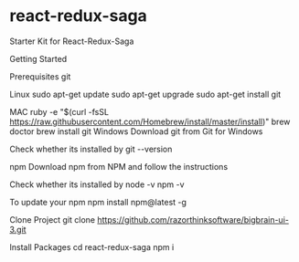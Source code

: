 # react-redux-saga
Starter Kit for React-Redux-Saga

Getting Started

Prerequisites
git

Linux
sudo apt-get update
sudo apt-get upgrade
sudo apt-get install git

MAC
ruby -e "$(curl -fsSL https://raw.githubusercontent.com/Homebrew/install/master/install)"
brew doctor
brew install git
Windows
Download git from Git for Windows

Check whether its installed by
git --version

npm
Download npm from NPM and follow the instructions

Check whether its installed by
node -v
npm -v

To update your npm
npm install npm@latest -g

Clone Project
git clone https://github.com/razorthinksoftware/bigbrain-ui-3.git

Install Packages
cd react-redux-saga
npm i
